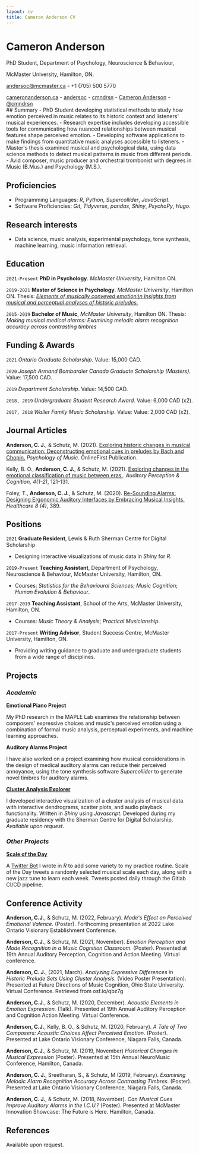 ```yaml
---
layout: cv
title: Cameron Anderson CV
---
```

# Cameron Anderson
PhD Student, Department of Psychology, Neuroscience & Behaviour, 

McMaster University, Hamilton, ON.

<a href="andersoc@mcmaster.ca">andersoc@mcmaster.ca</a> - +1 (705) 500 5770
 
<div id="webaddress">
  <a href="https://cameronanderson.ca"><i class="fas fa-home"></i> cameronanderson.ca</a> - 
  <a href="https://gitlab.com/andersoc"><i class="fab fa-gitlab"></i> andersoc</a> - 
  <a href="https://www.linkedin.com/in/cmndrsn/"><i class="fab fa-linkedin"></i> cmndrsn</a> - 
  <a href="https://open.spotify.com/artist/1MdjdQbdns4hpnV7oymZsC"><i class="fab fa-spotify"></i> Cameron Anderson</a> - 
  <a href="https://twitter.com/cmndrsn"><i class="fab fa-twitter"></i> @cmndrsn</a>
</div>
## Summary
-   PhD Student developing statistical methods to study how emotion perceived in music relates to its historic context and listeners' musical experiences.
-   Research expertise includes developing accessible tools for communicating how nuanced relationships between musical features shape perceived emotion.
- Developing software applications to make findings from quantitative music analyses accessible to listeners.
- Master's thesis examined musical and psychological data, using data science methods to detect musical patterns in music from different periods.
- Avid composer, music producer and orchestral trombonist with degrees in Music (B.Mus.) and Psychology (M.S.).

## Proficiencies

- Programming Languages: *R*, *Python*, *Supercollider*, *JavaScript*.
- Software Proficiencies: *Git*, *Tidyverse*, *pandas*, *Shiny*, *PsychoPy*, *Hugo*.

## Research interests

-   Data science, music analysis, experimental psychology, tone synthesis, machine learning, music information retrieval.

## Education

`2021-Present`
**PhD in Psychology**. *McMaster University*, Hamilton ON.

`2019-2021`
**Master of Science in Psychology**. *McMaster University*, Hamilton ON.
Thesis: [*Elements of musically conveyed emotion:\n Insights from musical and perceptual analyses of historic preludes.*](https://macsphere.mcmaster.ca/handle/11375/27012)

`2015-2019`
**Bachelor of Music**, *McMaster University*, Hamilton ON.
Thesis: *Making musical medical alarms: Examining melodic alarm recognition accuracy across contrasting timbres*

## Funding & Awards

`2021`
*Ontario Graduate Scholarship*. Value: 15,000 CAD.

`2020`
*Joseph Armand Bombardier Canada Graduate Scholarship (Masters)*. Value: 17,500 CAD.

`2019`
*Department Scholarship*. Value: 14,500 CAD.

`2018, 2019`
*Undergraduate Student Research Award*. Value: 6,000 CAD (x2).

`2017, 2018`
*Waller Family Music Scholarship*. Value: Value: 2,000 CAD (x2).

## Journal Articles

**Anderson, C. J.**, & Schutz, M. (2021). [Exploring historic changes in musical communication: Deconstructing emotional cues in preludes by Bach and Chopin.](https://journals.sagepub.com/doi/10.1177/03057356211046375) *Psychology of Music*. OnlineFirst Publication.

Kelly, B. O., **Anderson, C. J.**, & Schutz, M. (2021). [Exploring changes in the emotional classification of music between eras.](https://www.tandfonline.com/doi/full/10.1080/25742442.2021.1988422). *Auditory Perception & Cognition, 4(1-2)*, 121-131.

Foley, T., **Anderson, C. J.**, & Schutz, M. (2020). [Re-Sounding Alarms: Designing Ergonomic Auditory Interfaces by Embracing Musical Insights.](https://www.mdpi.com/2227-9032/8/4/389) *Healthcare 8 (4)*, 389.

## Positions

`2021`
__Graduate Resident__, Lewis & Ruth Sherman Centre for Digital Scholarship
- Designing interactive visualizations of music data in *Shiny* for *R*.

`2019-Present`
__Teaching Assistant__, Department of Psychology, Neuroscience & Behaviour,
McMaster University, Hamilton, ON.
- Courses: *Statistics for the Behavioural Sciences*; *Music Cognition*; *Human Evolution & Behaviour*.

`2017-2019`
__Teaching Assistant__, School of the Arts, McMaster University, Hamilton, ON.
- Courses: *Music Theory & Analysis*; *Practical Musicianship*.

`2017-Present`
__Writing Advisor__, Student Success Centre, McMaster University, Hamilton, ON.
- Providing writing guidance to graduate and undergraduate students from a wide range of disciplines.

## Projects

### *Academic* 

**Emotional Piano Project**

My PhD research in the MAPLE Lab examines the relationship between composers' expressive choices and music's perceived emotion using a combination of formal music analysis, perceptual experiments, and machine learning approaches.

**Auditory Alarms Project**

I have also worked on a project examining how musical considerations in the design of medical auditory alarms can reduce their perceived annoyance, using the tone synthesis software *Supercollider* to generate novel timbres for auditory alarms.

[**Cluster Analysis Explorer**](https://gitlab.com/andersoc/cluster-analysis-preview)

I developed interactive visualization of a cluster analysis of musical data with interactive dendrograms, scatter plots, and audio playback functionality. Written in *Shiny* using *Javascript*. Developed during my graduate residency with the Sherman Centre for Digital Scholarship. *Available upon request*.

### *Other Projects*

[**Scale of the Day**](https://gitlab.com/andersoc/practice-scheduler)

A [Twitter Bot](https://twitter.com/scaleoftheday) I wrote in *R* to add some variety to my practice routine. Scale of the Day tweets a randomly selected musical scale each day, along with a new jazz tune to learn each week. Tweets posted daily through the Gitlab CI/CD pipeline.

## Conference Activity

**Anderson, C.J.**, & Schutz, M. (2022, February). *Mode's Effect on Perceived Emotional Valence.* (Poster). Forthcoming presentation at 2022 Lake Ontario Visionary Establishment Conference.

**Anderson, C.J.**, & Schutz, M. (2021, November). *Emotion Perception and Mode Recognition in a Music Cognition Classroom.* (Poster). Presented at 19th Annual Auditory Perception, Cognition and Action Meeting. Virtual conference.

**Anderson, C. J.**, (2021, March). *Analyzing Expressive Differences in Historic Prelude Sets Using Cluster Analysis.* (Video Poster Presentation). Presented at Future Directions of Music Cognition, Ohio State University. Virtual Conference. Retrieved from osf.io/qbz7g

**Anderson, C.J.**, & Schutz, M. (2020, December). *Acoustic Elements in Emotion Expression.* (Talk). Presented at 19th Annual Auditory Perception and Cognition Action Meeting. Virtual Conference.

**Anderson, C.J.**, Kelly, B. O., & Schutz, M. (2020, February). *A Tale of Two Composers: Acoustic Choices Affect Perceived Emotion.* (Poster). Presented at Lake Ontario Visionary Conference, Niagara Falls, Canada.

**Anderson, C.J.**, & Schutz, M. (2019, November) *Historical Changes in Musical Expression* (Poster). Presented at 15th Annual NeuroMusic Conference, Hamilton, Canada.

**Anderson, C. J.**, Sreetharan, S., & Schutz, M (2019, February). *Examining Melodic Alarm Recognition Accuracy Across Contrasting Timbres.* (Poster). Presented at Lake Ontario Visionary Conference, Niagara Falls, Canada.

**Anderson, C. J.**, & Schutz, M. (2018, November). *Can Musical Cues Improve Auditory Alarms in the I.C.U.?* (Poster). Presented at McMaster Innovation Showcase: The Future is Here. Hamilton, Canada.

## References

Available upon request.

<!-- ### Footer

Last updated: Jan 2022 -->


